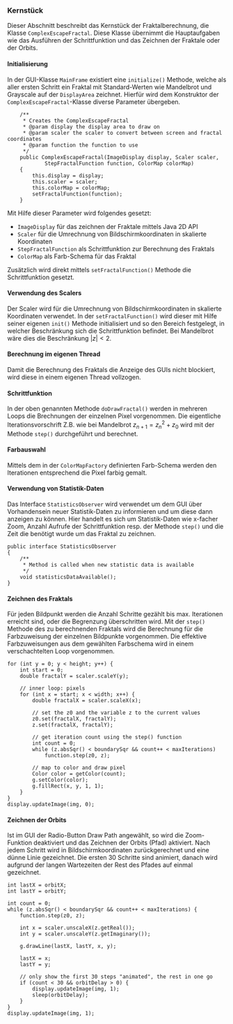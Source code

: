 ### Kernstück ###

Dieser Abschnitt beschreibt das Kernstück der Fraktalberechnung, die Klasse
`ComplexEscapeFractal`. Diese Klasse übernimmt die Hauptaufgaben wie 
das Ausführen der Schrittfunktion und das Zeichnen der Fraktale oder der Orbits.


#### Initialisierung ####

In der GUI-Klasse `MainFrame` existiert eine `initialize()` Methode, welche als aller 
ersten Schritt ein Fraktal mit Standard-Werten wie Mandelbrot und Grayscale auf der 
`DisplayArea` zeichnet. Hierfür wird dem Konstruktor der `ComplexEscapeFractal`-Klasse 
diverse Parameter übergeben.

~~~~~~~~ {.Java}
	/**
	 * Creates the ComplexEscapeFractal
	 * @param display the display area to draw on
	 * @param scaler the scaler to convert between screen and fractal coordinates
	 * @param function the function to use
	 */
	public ComplexEscapeFractal(ImageDisplay display, Scaler scaler,
			StepFractalFunction function, ColorMap colorMap)
	{
		this.display = display;
		this.scaler = scaler;
		this.colorMap = colorMap;
		setFractalFunction(function);
	}
~~~~~~~~

Mit Hilfe dieser Parameter wird folgendes gesetzt:

* `ImageDisplay` für das zeichnen der Fraktale mittels Java 2D API
* `Scaler` für die Umrechnung von Bildschirmkoordinaten in skalierte 
  Koordinaten
* `StepFractalFunction` als Schrittfunktion zur Berechnung des Fraktals
* `ColorMap` als Farb-Schema für das Fraktal

Zusätzlich wird direkt mittels `setFractalFunction()` Methode die Schrittfunktion gesetzt.


#### Verwendung des Scalers ####

Der Scaler wird für die Umrechnung von Bildschirmkoordinaten in skalierte Koordinaten 
verwendet. In der `setFractalFunction()` wird dieser mit Hilfe seiner eigenen `init()` 
Methode initialisiert und so den Bereich festgelegt, in welcher Beschränkung sich die 
Schrittfunktion befindet. Bei Mandelbrot wäre dies die Beschränkung $|z| < 2$.


#### Berechnung im eigenen Thread ####

Damit die Berechnung des Fraktals die Anzeige des GUIs nicht blockiert, wird diese in 
einem eigenen Thread vollzogen.


#### Schrittfunktion ####

In der oben genannten Methode `doDrawFractal()` werden in mehreren Loops die Brechnungen 
der einzelnen Pixel vorgenommen. Die eigentliche Iterationsvorschrift Z.B. wie bei 
Mandelbrot $z_{n+1} = z_n^2 + z_0$ wird mit der Methode `step()` durchgeführt und berechnet.


#### Farbauswahl ####

Mittels dem in der `ColorMapFactory` definierten Farb-Schema werden den Iterationen 
entsprechend die Pixel farbig gemalt.


#### Verwendung von Statistik-Daten ####

Das Interface `StatisticsObserver` wird verwendet um dem GUI über Vorhandensein neuer 
Statistik-Daten zu informieren und um diese dann anzeigen zu können. Hier handelt es 
sich um Statistik-Daten wie x-facher Zoom, Anzahl Aufrufe der Schrittfunktion resp. 
der Methode `step()` und die Zeit die benötigt wurde um das Fraktal zu zeichnen.

~~~~~~~~ {.Java}
public interface StatisticsObserver
{
	/**
	 * Method is called when new statistic data is available
	 */
	void statisticsDataAvailable();
}
~~~~~~~~


#### Zeichnen des Fraktals ####

Für jeden Bildpunkt werden die Anzahl Schritte gezählt bis max. Iterationen erreicht sind, 
oder die Begrenzung überschritten wird. Mit der `step()` Methode des zu berechnenden 
Fraktals wird die Berechnung für die Farbzuweisung der einzelnen Bildpunkte vorgenommen. 
Die effektive Farbzuweisungen aus dem gewählten Farbschema wird in einem verschachtelten Loop 
vorgenommen.

~~~~~~~~ {.Java}
for (int y = 0; y < height; y++) {
	int start = 0;
	double fractalY = scaler.scaleY(y);

	// inner loop: pixels
	for (int x = start; x < width; x++) {
		double fractalX = scaler.scaleX(x);

		// set the z0 and the variable z to the current values
		z0.set(fractalX, fractalY);
		z.set(fractalX, fractalY);

		// get iteration count using the step() function
		int count = 0;
		while (z.absSqr() < boundarySqr && count++ < maxIterations)
			function.step(z0, z);

		// map to color and draw pixel
		Color color = getColor(count);
		g.setColor(color);
		g.fillRect(x, y, 1, 1);
	}
}
display.updateImage(img, 0);
~~~~~~~~


#### Zeichnen der Orbits ####

Ist im GUI der Radio-Button Draw Path angewählt, so wird die Zoom-Funktion 
deaktiviert und das Zeichnen der Orbits (Pfad) aktiviert. Nach jedem Schritt 
wird in Bildschirmkoordinaten zurückgerechnet und eine dünne Linie gezeichnet. 
Die ersten 30 Schritte sind animiert, danach wird aufgrund der langen Wartezeiten 
der Rest des Pfades auf einmal gezeichnet.

~~~~~~~~ {.Java}
int lastX = orbitX;
int lastY = orbitY;

int count = 0;
while (z.absSqr() < boundarySqr && count++ < maxIterations) {
	function.step(z0, z);

	int x = scaler.unscaleX(z.getReal());
	int y = scaler.unscaleY(z.getImaginary());

	g.drawLine(lastX, lastY, x, y);

	lastX = x;
	lastY = y;

	// only show the first 30 steps "animated", the rest in one go
	if (count < 30 && orbitDelay > 0) {
		display.updateImage(img, 1);
		sleep(orbitDelay);
	}
}
display.updateImage(img, 1);
~~~~~~~~

